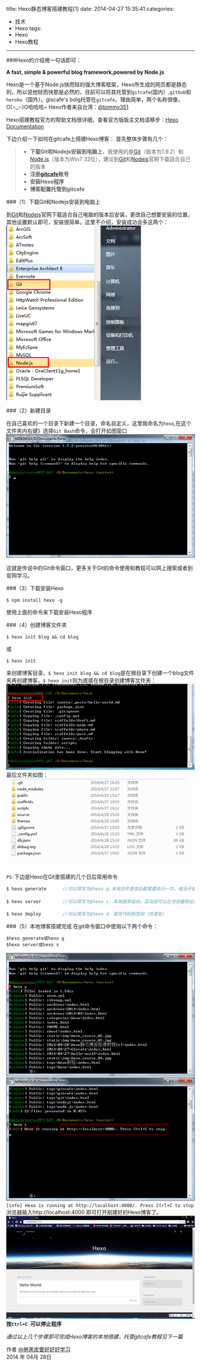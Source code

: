 title: Hexo静态博客搭建教程[1]
date: 2014-04-27 15:35:41
categories:
- 技术
- Hexo
tags: 
- Hexo
- Hexo教程

---

###Hexo的介绍用一句话即可：

**A fast, simple & powerful blog framework,powered by Node.js**

Hexo是一个基于Node.js快而轻的强大博客框架，Hexo所生成的网页都是静态的，所以说他轻而快那是必然的，目前可以将其托管到`gitcafe`(国内）,`github`和`heroku`（国外）。giscafe's bolg托管在`gitcafe`，理由简单，两个名称很像，O(∩_∩)O哈哈哈~
Hexo作者来自台湾：[@tommy351](https://github.com/tommy351/hexo)

Hexo搭建教程官方的帮助文档很详细，查看官方版版主文档请移步：[Hexo Documentation](http://hexo.io/docs/)

<!--more-->

下边介绍一下如何在gitcafe上搭建Hexo博客：
首先整体步骤有几个：
> * **下载Git和Nodejs安装到电脑上**，我使用的是[Git](http://pan.baidu.com/s/1o6LQINK)（版本为1.9.2）和[Node.js](http://pan.baidu.com/s/1o6LQINK)（版本为Win7 32位），建议到[Git](http://git-scm.com/)和[Nodejs](http://nodejs.org/)官网下载适合自己的版本
> * **注册[gitcafe](http://gitcafe.com/signup?invited_by=giscafe)账号**
> * **安装Hexo程序**
> * **博客配置托管到gitcafe**


###（1）下载Git和Nodejs安装到电脑上

到[Git](http://git-scm.com/)和[Nodejs](http://nodejs.org/)官网下载适合自己电脑的版本后安装，更改自己想要安装的位置，其他设置默认即可，安装很简单。这里不介绍，安装成功会多这两个：
![](/static/img/hexo_course_01.jpg)

###（2）新建目录

在自己喜欢的一个目录下新建一个目录，命名自定义，这里我命名为`hexo`,在这个文件夹内右键》选择`Git Bash`命令，会打开如图窗口
![](/static/img/hexo_course_02.jpg)

这就是传说中的Git命令窗口，更多关于Git的命令使用和教程可以网上搜索或者到官网学习。

###（3）下载安装Hexo

    $ npm install hexo -g

使用上面的命令来下载安装Hexo程序

###（4）创建博客文件夹

    $ hexo init blog && cd blog
或

    $ hexo init
来创建博客目录，`$ hexo init blog && cd blog`是在根目录下创建一个blog文件夹再创建博客，`$ hexo init`则为直接在根目录创建博客文件夹：
![](/static/img/hexo_course_04.jpg)
最后文件夹如图：
![](/static/img/hexo_course_03.jpg)

`PS:`下边是Hexo在Git里搭建的几个日后常用命令
```javascript
$ hexo generate      //可以简写为$hexo g,本地文件更改后都需要执行一次，相当于提交更改

$ hexo server        //可以简写为$hexo s，本地服务启动，启动后可以在浏览器地址输入"localhost:4000"来访问博客，用于本地调试，满意了再提交

$ hexo deploy        //可以简写为$hexo d，提交代码到空间（托管处）
```
###（5）本地博客搭建完成
在git命令窗口中使用以下两个命令：
```python
$hexo generate或hexo g
$hexo server或hexo s
```
![hexo generate](/static/img/hexo_course_05.jpg)
![hexo server](/static/img/hexo_course_06.jpg)
`[info] Hexo is running at http://localhost:4000/. Press Ctrl+C to stop`
浏览器输入http://localhost:4000 即可打开刚建好的Hexo博客了。
![Hello World](/static/img/hexo_course_07.jpg)
**按`Ctrl+C `可以停止程序**



*通过以上几个步骤即可完成Hexo博客的本地搭建，托管gitcafe教程见下一篇*


作者 [@勞黑炭要好好好学习](http://weibo.com/laohoubin)  
2014 年 04月 28日    